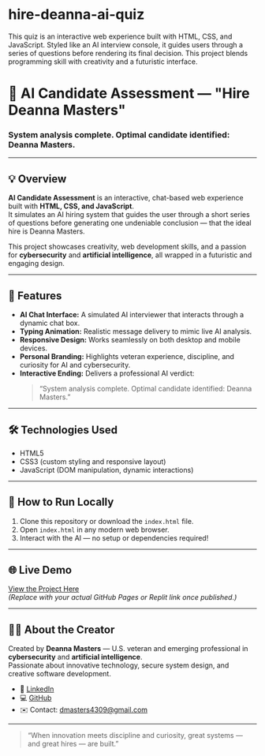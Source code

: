 # hire-deanna-ai-quiz
This quiz is an interactive web experience built with HTML, CSS, and JavaScript. Styled like an AI interview console, it guides users through a series of questions before rendering its final decision. This project blends programming skill with creativity and a futuristic interface.

# 🧠 AI Candidate Assessment — "Hire Deanna Masters"

### System analysis complete. Optimal candidate identified: **Deanna Masters**.

---

## 💡 Overview
**AI Candidate Assessment** is an interactive, chat-based web experience built with **HTML, CSS, and JavaScript**.  
It simulates an AI hiring system that guides the user through a short series of questions before generating one undeniable conclusion — that the ideal hire is Deanna Masters.

This project showcases creativity, web development skills, and a passion for **cybersecurity** and **artificial intelligence**, all wrapped in a futuristic and engaging design.

---

## 🎯 Features
- **AI Chat Interface:** A simulated AI interviewer that interacts through a dynamic chat box.  
- **Typing Animation:** Realistic message delivery to mimic live AI analysis.  
- **Responsive Design:** Works seamlessly on both desktop and mobile devices.  
- **Personal Branding:** Highlights veteran experience, discipline, and curiosity for AI and cybersecurity.  
- **Interactive Ending:** Delivers a professional AI verdict:  
  > “System analysis complete. Optimal candidate identified: Deanna Masters.”

---

## 🛠️ Technologies Used
- HTML5  
- CSS3 (custom styling and responsive layout)  
- JavaScript (DOM manipulation, dynamic interactions)

---

## 🚀 How to Run Locally
1. Clone this repository or download the `index.html` file.
2. Open `index.html` in any modern web browser.
3. Interact with the AI — no setup or dependencies required!

---

## 🌐 Live Demo
[View the Project Here](https://yourusername.github.io/hire-deanna-ai-quiz)  
*(Replace with your actual GitHub Pages or Replit link once published.)*

---

## 👩‍💻 About the Creator
Created by **Deanna Masters** — U.S. veteran and emerging professional in **cybersecurity** and **artificial intelligence**.  
Passionate about innovative technology, secure system design, and creative software development.

- 🔗 [LinkedIn](https://www.linkedin.com/in/deanna-masters-7468ba108/)
- 💻 [GitHub](https://github.com/DeannaMasters)
- ✉️ Contact: dmasters4309@gmail.com

---

> “When innovation meets discipline and curiosity, great systems — and great hires — are built.”

